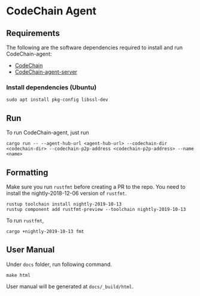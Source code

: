 # CodeChain Agent

## Requirements

The following are the software dependencies required to install and run CodeChain-agent:

- [CodeChain](https://github.com/CodeChain-io/codechain)
- [CodeChain-agent-server](../server)

### Install dependencies (Ubuntu)

```
sudo apt install pkg-config libssl-dev
```

## Run

To run CodeChain-agent, just run

```
cargo run -- --agent-hub-url <agent-hub-url> --codechain-dir <codechain-dir> --codechain-p2p-address <codechain-p2p-address> --name <name>
```

## Formatting

Make sure you run `rustfmt` before creating a PR to the repo. You need to install the nightly-2018-12-06 version of `rustfmt`.

```
rustup toolchain install nightly-2019-10-13
rustup component add rustfmt-preview --toolchain nightly-2019-10-13
```

To run `rustfmt`,

```
cargo +nightly-2019-10-13 fmt
```

## User Manual

Under `docs` folder, run following command.

```
make html
```

User manual will be generated at `docs/_build/html`.
